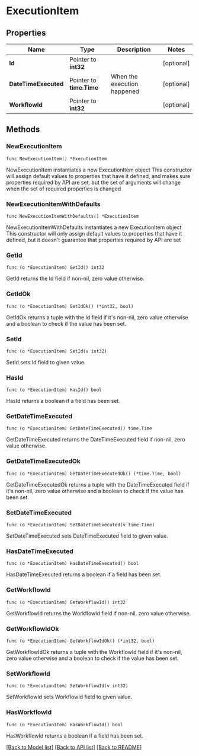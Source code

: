 # ExecutionItem

## Properties

Name | Type | Description | Notes
------------ | ------------- | ------------- | -------------
**Id** | Pointer to **int32** |  | [optional] 
**DateTimeExecuted** | Pointer to **time.Time** | When the execution happened | [optional] 
**WorkflowId** | Pointer to **int32** |  | [optional] 

## Methods

### NewExecutionItem

`func NewExecutionItem() *ExecutionItem`

NewExecutionItem instantiates a new ExecutionItem object
This constructor will assign default values to properties that have it defined,
and makes sure properties required by API are set, but the set of arguments
will change when the set of required properties is changed

### NewExecutionItemWithDefaults

`func NewExecutionItemWithDefaults() *ExecutionItem`

NewExecutionItemWithDefaults instantiates a new ExecutionItem object
This constructor will only assign default values to properties that have it defined,
but it doesn't guarantee that properties required by API are set

### GetId

`func (o *ExecutionItem) GetId() int32`

GetId returns the Id field if non-nil, zero value otherwise.

### GetIdOk

`func (o *ExecutionItem) GetIdOk() (*int32, bool)`

GetIdOk returns a tuple with the Id field if it's non-nil, zero value otherwise
and a boolean to check if the value has been set.

### SetId

`func (o *ExecutionItem) SetId(v int32)`

SetId sets Id field to given value.

### HasId

`func (o *ExecutionItem) HasId() bool`

HasId returns a boolean if a field has been set.

### GetDateTimeExecuted

`func (o *ExecutionItem) GetDateTimeExecuted() time.Time`

GetDateTimeExecuted returns the DateTimeExecuted field if non-nil, zero value otherwise.

### GetDateTimeExecutedOk

`func (o *ExecutionItem) GetDateTimeExecutedOk() (*time.Time, bool)`

GetDateTimeExecutedOk returns a tuple with the DateTimeExecuted field if it's non-nil, zero value otherwise
and a boolean to check if the value has been set.

### SetDateTimeExecuted

`func (o *ExecutionItem) SetDateTimeExecuted(v time.Time)`

SetDateTimeExecuted sets DateTimeExecuted field to given value.

### HasDateTimeExecuted

`func (o *ExecutionItem) HasDateTimeExecuted() bool`

HasDateTimeExecuted returns a boolean if a field has been set.

### GetWorkflowId

`func (o *ExecutionItem) GetWorkflowId() int32`

GetWorkflowId returns the WorkflowId field if non-nil, zero value otherwise.

### GetWorkflowIdOk

`func (o *ExecutionItem) GetWorkflowIdOk() (*int32, bool)`

GetWorkflowIdOk returns a tuple with the WorkflowId field if it's non-nil, zero value otherwise
and a boolean to check if the value has been set.

### SetWorkflowId

`func (o *ExecutionItem) SetWorkflowId(v int32)`

SetWorkflowId sets WorkflowId field to given value.

### HasWorkflowId

`func (o *ExecutionItem) HasWorkflowId() bool`

HasWorkflowId returns a boolean if a field has been set.


[[Back to Model list]](../README.md#documentation-for-models) [[Back to API list]](../README.md#documentation-for-api-endpoints) [[Back to README]](../README.md)


